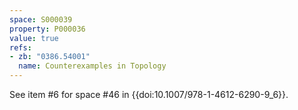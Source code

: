 ```yaml
---
space: S000039
property: P000036
value: true
refs:
- zb: "0386.54001"
  name: Counterexamples in Topology
---
```


See item #6 for space #46 in {{doi:10.1007/978-1-4612-6290-9_6}}.
